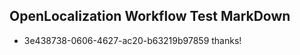 ## OpenLocalization Workflow Test MarkDown

* 3e438738-0606-4627-ac20-b63219b97859 
thanks!



<!--HONumber=Feb16_HO3-->
